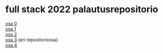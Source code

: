 # full stack 2022 palautusrepositorio
[osa 0](https://github.com/sohvip/fs-palautusrepo/tree/main/osa0)  
[osa 1](https://github.com/sohvip/fs-palautusrepo/tree/main/osa1)  
[osa 2](https://github.com/sohvip/fs-palautusrepo/tree/main/osa2)  
[osa 3](https://github.com/sohvip/fs-osa3) (eri repositoriossa)  
[osa 4](https://github.com/sohvip/fs-palautusrepo/tree/main/osa4)  
